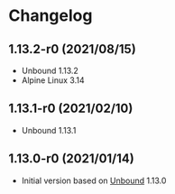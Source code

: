 # Changelog

## 1.13.2-r0 (2021/08/15)

* Unbound 1.13.2
* Alpine Linux 3.14

## 1.13.1-r0 (2021/02/10)

* Unbound 1.13.1

## 1.13.0-r0 (2021/01/14)

* Initial version based on [Unbound](https://www.nlnetlabs.nl/projects/unbound/about/) 1.13.0
